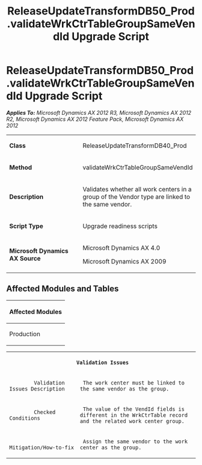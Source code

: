 ﻿---
title: ReleaseUpdateTransformDB50_Prod.validateWrkCtrTableGroupSameVendId Upgrade Script
TOCTitle: ReleaseUpdateTransformDB50_Prod.validateWrkCtrTableGroupSameVendId Upgrade Script
ms:assetid: 26e63946-85db-9451-f6ea-4d79f7b36464
ms:mtpsurl: https://msdn.microsoft.com/en-us/library/JJ685060(v=AX.60)
ms:contentKeyID: 49707260
ms.date: 05/18/2015
mtps_version: v=AX.60
---

# ReleaseUpdateTransformDB50\_Prod.validateWrkCtrTableGroupSameVendId Upgrade Script 


_**Applies To:** Microsoft Dynamics AX 2012 R3, Microsoft Dynamics AX 2012 R2, Microsoft Dynamics AX 2012 Feature Pack, Microsoft Dynamics AX 2012_

<table>
<colgroup>
<col style="width: 50%" />
<col style="width: 50%" />
</colgroup>
<tbody>
<tr class="odd">
<td><p><strong>Class</strong></p></td>
<td><p>ReleaseUpdateTransformDB40_Prod</p></td>
</tr>
<tr class="even">
<td><p><strong>Method</strong></p></td>
<td><p>validateWrkCtrTableGroupSameVendId</p></td>
</tr>
<tr class="odd">
<td><p><strong>Description</strong></p></td>
<td><p>Validates whether all work centers in a group of the Vendor type are linked to the same vendor.</p></td>
</tr>
<tr class="even">
<td><p><strong>Script Type</strong></p></td>
<td><p>Upgrade readiness scripts</p></td>
</tr>
<tr class="odd">
<td><p><strong>Microsoft Dynamics AX Source</strong></p></td>
<td><p>Microsoft Dynamics AX 4.0</p>
<p>Microsoft Dynamics AX 2009</p></td>
</tr>
</tbody>
</table>


## Affected Modules and Tables

<table>
<colgroup>
<col style="width: 100%" />
</colgroup>
<thead>
<tr class="header">
<th><p>Affected Modules</p></th>
</tr>
</thead>
<tbody>
<tr class="odd">
<td><p>Production</p></td>
</tr>
</tbody>
</table>


<table xmlns="http://www.w3.org/1999/xhtml">
              <tr><th colspan="2">
		
   <p>
   
	 Validation Issues
  </p>
  </th></tr>
              <tr><td>
		
   <p>
   
	 
            Validation Issues Description
          
  </p>
  </td><td>
		
   <p>
   
	 The work center must be linked to the same vendor as the group.
  </p>
  </td></tr>
              <tr><td>
		
   <p>
   
	 
            Checked Conditions
          
  </p>
  </td><td>
		
   <p>
   
	 The value of the VendId fields is different in the WrkCtrTable record and the related work center group.
  </p>
  </td></tr>
              <tr><td>
		
   <p>
   
	 
            Mitigation/How-to-fix
          
  </p>
  </td><td>
		
   <p>
   
	 Assign the same vendor to the work center as the group.
  </p>
  </td></tr>
            </table>

  


